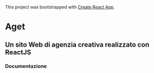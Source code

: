 This project was bootstrapped with [Create React App](https://github.com/facebook/create-react-app).

# Aget
## Un sito Web di agenzia creativa realizzato con ReactJS

### Documentazione


